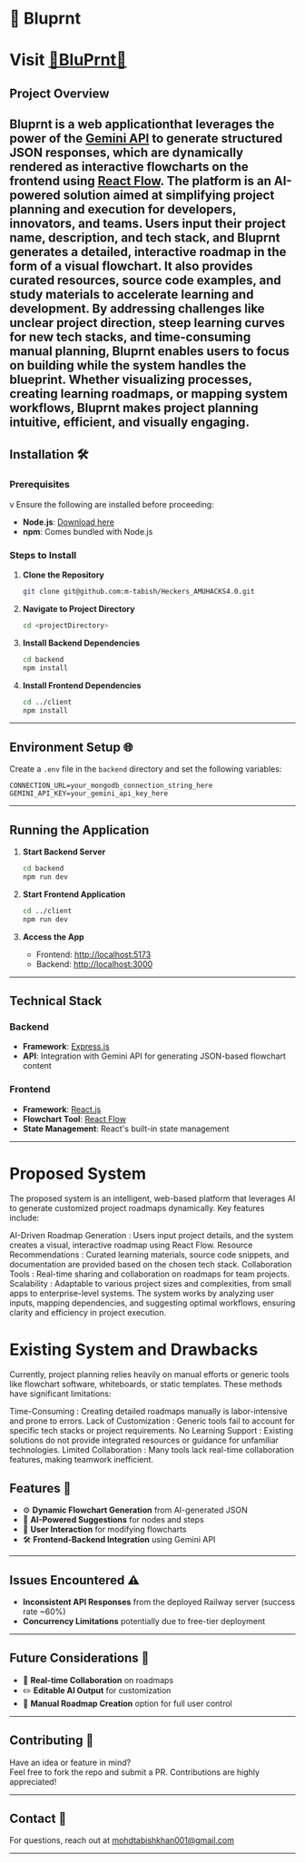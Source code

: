 # 🚀 Bluprnt   
# Visit  [🔹BluPrnt🔹](https://www.bluprnt.tech/) 




## Project Overview   
Bluprnt is a web applicationthat leverages the power of the [Gemini API](https://gemini.com) to generate structured JSON responses, which are dynamically rendered as interactive flowcharts on the frontend using [React Flow](https://reactflow.dev/). The platform is an AI-powered solution aimed at simplifying project planning and execution for developers, innovators, and teams. Users input their project name, description, and tech stack, and Bluprnt generates a detailed, interactive roadmap in the form of a visual flowchart. It also provides curated resources, source code examples, and study materials to accelerate learning and development. By addressing challenges like unclear project direction, steep learning curves for new tech stacks, and time-consuming manual planning, Bluprnt enables users to focus on building while the system handles the blueprint. Whether visualizing processes, creating learning roadmaps, or mapping system workflows, Bluprnt makes project planning intuitive, efficient, and visually engaging.
---

## Installation 🛠️  

### Prerequisites  
v
Ensure the following are installed before proceeding:  
- **Node.js**: [Download here](https://nodejs.org/)  
- **npm**: Comes bundled with Node.js  

### Steps to Install  

1. **Clone the Repository**  
   ```bash
   git clone git@github.com:m-tabish/Heckers_AMUHACKS4.0.git
   ```

2. **Navigate to Project Directory**  
   ```bash
   cd <projectDirectory>
   ```

3. **Install Backend Dependencies**  
   ```bash
   cd backend
   npm install
   ```

4. **Install Frontend Dependencies**  
   ```bash
   cd ../client
   npm install
   ```

---

## Environment Setup 🌐  

Create a `.env` file in the `backend` directory and set the following variables:

```env
CONNECTION_URL=your_mongodb_connection_string_here
GEMINI_API_KEY=your_gemini_api_key_here
```

---

## Running the Application  

1. **Start Backend Server**  
   ```bash
   cd backend
   npm run dev
   ```

2. **Start Frontend Application**  
   ```bash
   cd ../client
   npm run dev
   ```

3. **Access the App**  
   - Frontend: [http://localhost:5173](http://localhost:5173)  
   - Backend: [http://localhost:3000](http://localhost:3000)  

---

## Technical Stack  

### Backend  
- **Framework**: [Express.js](https://expressjs.com/)  
- **API**: Integration with Gemini API for generating JSON-based flowchart content  

### Frontend  
- **Framework**: [React.js](https://reactjs.org/)  
- **Flowchart Tool**: [React Flow](https://reactflow.dev/)  
- **State Management**: React's built-in state management  

---
# Proposed System
The proposed system is an intelligent, web-based platform that leverages AI to generate customized project roadmaps dynamically. Key features include:

AI-Driven Roadmap Generation : Users input project details, and the system creates a visual, interactive roadmap using React Flow.
Resource Recommendations : Curated learning materials, source code snippets, and documentation are provided based on the chosen tech stack.
Collaboration Tools : Real-time sharing and collaboration on roadmaps for team projects.
Scalability : Adaptable to various project sizes and complexities, from small apps to enterprise-level systems.
The system works by analyzing user inputs, mapping dependencies, and suggesting optimal workflows, ensuring clarity and efficiency in project execution.

# Existing System and Drawbacks
Currently, project planning relies heavily on manual efforts or generic tools like flowchart software, whiteboards, or static templates. These methods have significant limitations:

Time-Consuming : Creating detailed roadmaps manually is labor-intensive and prone to errors.
Lack of Customization : Generic tools fail to account for specific tech stacks or project requirements.
No Learning Support : Existing solutions do not provide integrated resources or guidance for unfamiliar technologies.
Limited Collaboration : Many tools lack real-time collaboration features, making teamwork inefficient.

## Features 🌟  

- ⚙️ **Dynamic Flowchart Generation** from AI-generated JSON  
- 🧠 **AI-Powered Suggestions** for nodes and steps  
- 🧩 **User Interaction** for modifying flowcharts  
- 🛠️ **Frontend-Backend Integration** using Gemini API  

---

## Issues Encountered ⚠️  

- **Inconsistent API Responses** from the deployed Railway server (success rate ~60%)  
- **Concurrency Limitations** potentially due to free-tier deployment  

---

## Future Considerations 🔮  

- 🤝 **Real-time Collaboration** on roadmaps  
- ✏️ **Editable AI Output** for customization  
- 🧱 **Manual Roadmap Creation** option for full user control  

---

## Contributing 🤝  

Have an idea or feature in mind?  
Feel free to fork the repo and submit a PR. Contributions are highly appreciated!  

---

## Contact 📧  

For questions, reach out at [mohdtabishkhan001@gmail.com](#)

---
 